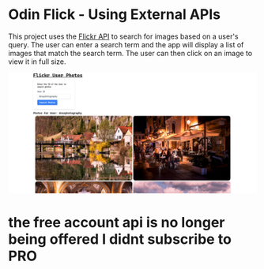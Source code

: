 # Odin Flick - Using External APIs

This project uses the [Flickr API](https://www.flickr.com/services/api/) to
search for images based on a user's query. The user can enter a search term
and the app will display a list of images that match the search term.
The user can then click on an image to view it in full size.

![Odin Flickr](./images/odin_flickr.png)

# the free account api is no longer being offered I didnt subscribe to PRO